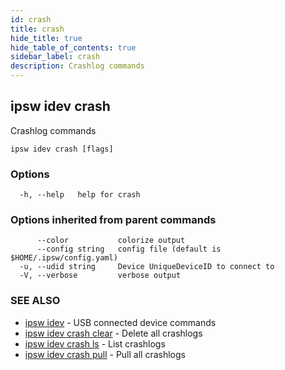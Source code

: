 ```yaml
---
id: crash
title: crash
hide_title: true
hide_table_of_contents: true
sidebar_label: crash
description: Crashlog commands
---
```

## ipsw idev crash

Crashlog commands

```
ipsw idev crash [flags]
```

### Options

```
  -h, --help   help for crash
```

### Options inherited from parent commands

```
      --color           colorize output
      --config string   config file (default is $HOME/.ipsw/config.yaml)
  -u, --udid string     Device UniqueDeviceID to connect to
  -V, --verbose         verbose output
```

### SEE ALSO

* [ipsw idev](/docs/cli/ipsw/idev)	 - USB connected device commands
* [ipsw idev crash clear](/docs/cli/ipsw/idev/crash/clear)	 - Delete all crashlogs
* [ipsw idev crash ls](/docs/cli/ipsw/idev/crash/ls)	 - List crashlogs
* [ipsw idev crash pull](/docs/cli/ipsw/idev/crash/pull)	 - Pull all crashlogs

